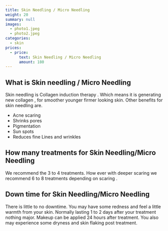 ```yaml
---
title: Skin Needling / Micro Needling
weight: 20
summary: null
images:
  - photo1.jpeg
  - photo2.jpeg
categories:
  - skin
prices:
  - price:
      text: Skin Needling / Micro Needling
      amount: 180
---
```

## What is Skin needling / Micro Needling

Skin needling is Collagen induction therapy . Which means it is generating new collagen , for smoother younger firmer looking skin. Other benefits for skin needling are.

* Acne scaring
* Shrinks pores
* Pigmentation
* Sun spots
* Reduces fine Lines and wrinkles

## How many treatments for Skin Needling/Micro Needling

We recommend the 3 to 4 treatments. How ever with deeper scaring we recommend 6 to 8 treatments depending on scaring .

## Down time for Skin Needling/Micro Needling

There is little to no downtime. You may have some redness and feel a little warmth from your skin. Normally lasting 1 to 2 days after your treatment nothing major. Makeup can be applied 24 hours after treatment. You also may experience some dryness and skin flaking post treatment.